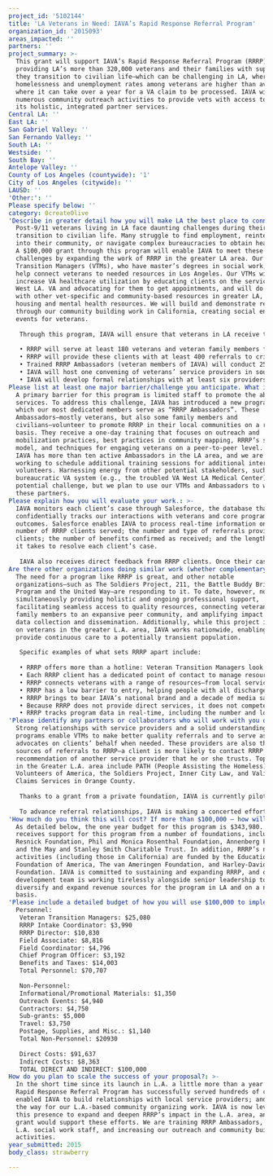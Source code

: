 ```yaml
---
project_id: '5102144'
title: 'LA Veterans in Need: IAVA’s Rapid Response Referral Program'
organization_id: '2015093'
areas_impacted: ''
partners: ''
project_summary: >-
  This grant will support IAVA’s Rapid Response Referral Program (RRRP),
  providing LA’s more than 320,000 veterans and their families with support as
  they transition to civilian life—which can be challenging in LA, where
  homelessness and unemployment rates among veterans are higher than average and
  where it can take over a year for a VA claim to be processed. IAVA will hold
  numerous community outreach activities to provide vets with access to RRRP and
  its holistic, integrated partner services.
Central LA: ''
East LA: ''
San Gabriel Valley: ''
San Fernando Valley: ''
South LA: ''
Westside: ''
South Bay: ''
Antelope Valley: ''
County of Los Angeles (countywide): '1'
City of Los Angeles (citywide): ''
LAUSD: ''
'Other:': ''
Please specify below: ''
category: 0create0live
'Describe in greater detail how you will make LA the best place to connect:': >-
  Post-9/11 veterans living in LA face daunting challenges during their
  transition to civilian life. Many struggle to find employment, reintegrate
  into their community, or navigate complex bureaucracies to obtain health care.
  A $100,000 grant through this program will enable IAVA to meet these
  challenges by expanding the work of RRRP in the greater LA area. Our Veteran
  Transition Managers (VTMs), who have master’s degrees in social work, will
  help connect veterans to needed resources in Los Angeles. Our VTMs will
  increase VA healthcare utilization by educating clients on the services of the
  West LA. VA and advocating for them to get appointments, and will do the same
  with other vet-specific and community-based resources in greater LA, including
  housing and mental health resources. We will build and demonstrate resiliency
  through our community building work in California, creating social engagement
  events for veterans.
   
   Through this program, IAVA will ensure that veterans in LA receive the services they need to enable them to become productive members of their communities. The specific outcomes that will be realized during the grant period are:
   
   • RRRP will serve at least 180 veterans and veteran family members from the Greater Los Angeles area. This would represent a 20 percent increase in the number of individuals served over the past year, indicating that RRRP is gaining traction and deepening its impact in southern California.
   • RRRP will provide these clients with at least 400 referrals to critical resources and support systems—addressing a variety of needs such as mental health care, financial and legal assistance, and help with finding civilian jobs.
   • Trained RRRP Ambassadors (veteran members of IAVA) will conduct 25 or more peer-to-peer outreach activities at LA colleges and universities, service partner locations, and community events to encourage veterans to access RRRP and its many benefits.
   • IAVA will host one convening of veterans’ service providers in southern California, in order to broaden the network of providers to which RRRP refers clients, and also to foster increased cooperation among nonprofits, government agencies, and other key stakeholders for the veterans community. Our ultimate goal is to strengthen the safety net for veterans throughout Greater L.A.
   • IAVA will develop formal relationships with at least six providers in Greater L.A.
Please list at least one major barrier/challenge you anticipate. What is your strategy for overcoming these obstacles?: >-
  A primary barrier for this program is limited staff to promote the above
  services. To address this challenge, IAVA has introduced a new program through
  which our most dedicated members serve as “RRRP Ambassadors”. These
  Ambassadors—mostly veterans, but also some family members and
  civilians—volunteer to promote RRRP in their local communities on a regular
  basis. They receive a one-day training that focuses on outreach and
  mobilization practices, best practices in community mapping, RRRP’s service
  model, and techniques for engaging veterans on a peer-to-peer level. Thus far,
  IAVA has more than ten active Ambassadors in the LA area, and we are currently
  working to schedule additional training sessions for additional interested
  volunteers. Harnessing energy from other potential stakeholders, such as the
  bureaucratic VA system (e.g., the troubled VA West LA Medical Center), is a
  potential challenge, but we plan to use our VTMs and Ambassadors to work with
  these partners.
Please explain how you will evaluate your work.: >-
  IAVA monitors each client’s case through Salesforce, the database that
  confidentially tracks our interactions with veterans and core program
  outcomes. Salesforce enables IAVA to process real-time information on: the
  number of RRRP clients served; the number and type of referrals provided to
  clients; the number of benefits confirmed as received; and the length of time
  it takes to resolve each client’s case.
   
   IAVA also receives direct feedback from RRRP clients. Once their cases have closed, clients complete surveys in which they report their level of satisfaction with their case managers and whether RRRP helped reduce their stress levels. RRRP clients consistently rate the level of service they receive from RRRP VTMs highly. Written feedback further illuminates clients’ experiences with RRRP. “Thank you,” one wrote recently. “You may have just saved my life man.” This is just one example of the warm words of appreciation that RRRP clients have shared.
Are there other organizations doing similar work (whether complementary or competitive)? What is unique about your proposed approach?: >-
  The need for a program like RRRP is great, and other notable
  organizations—such as The Soldiers Project, 211, the Battle Buddy Bridge
  Program and the United Way—are responding to it. To date, however, none are
  simultaneously providing holistic and ongoing professional support,
  facilitating seamless access to quality resources, connecting veterans and
  family members to an expansive peer community, and amplifying impact through
  data collection and dissemination. Additionally, while this project is focused
  on veterans in the greater L.A. area, IAVA works nationwide, enabling us to
  provide continuous care to a potentially transient population.
   
   Specific examples of what sets RRRP apart include:
   
   • RRRP offers more than a hotline: Veteran Transition Managers look at clients’ needs holistically and provide ongoing support for as long as it takes. All VTM’s are masters-level social workers, whose education and experience has focused on veterans. Many are veterans or veteran family members.
   • Each RRRP client has a dedicated point of contact to manage resource navigation, while also having access to IAVA’s expansive peer community. This broad support is more versatile and readily available than would be possible for any single peer counselor.
   • RRRP connects veterans with a range of resources—from local services to national programs, both governmental and nongovernmental. We listen to clients about what works and what doesn’t, and we make referrals only to best-in-class resources.
   • RRRP has a low barrier to entry, helping people with all discharge statuses and income levels, as well as family members. No one has to come to an office. Help is just a phone call or email away.
   • RRRP brings to bear IAVA’s national brand and a decade of media savvy. Thanks in part to our regular media presence our brand is both recognized and trusted; this is critical for a program that requires veterans to proactively ask for help.
   • Because RRRP does not provide direct services, it does not compete with providers. We do possess the tools, digital capabilities, and reach to facilitate connections among providers and more seamlessly shepherd clients through the maze.
   • RRRP tracks program data in real-time, including the number and location of clients served, number and type of referrals and benefits received, average case times, and more. We survey clients about their experience with RRRP and every referral received. This data helps refine program and outreach strategies.
'Please identify any partners or collaborators who will work with you on this project. How much of the $100,000 grant award will each partner receive?': >-
  Strong relationships with service providers and a solid understanding of their
  programs enable VTMs to make better quality referrals and to serve as stronger
  advocates on clients’ behalf when needed. These providers are also the best
  sources of referrals to RRRP—a client is more likely to contact RRRP at the
  recommendation of another service provider that he or she trusts. Top partners
  in the Greater L.A. area include PATH (People Assisting the Homeless),
  Volunteers of America, the Soldiers Project, Inner City Law, and Valiant VA
  Claims Services in Orange County. 
   
   Thanks to a grant from a private foundation, IAVA is currently piloting a program in LA through which we provide small ($2,000 to $3,000) sub-grants to a select number of referral partners. We anticipate completing an evaluation of this pilot program by June 2016, with plans to expand the program if it proves successful. We have therefore included $5,000 in the budget for this grant for sub-grants.
   
   To advance referral relationships, IAVA is making a concerted effort to develop formal memoranda of understanding with service providers in Greater Los Angeles. IAVA recently hosted a convening in Orange County for representatives from 17 best-in-class service providers from across the employment, education, housing, and mental health sectors. These will be excellent referral partners for RRRP; we plan to host a similar event in southern California in the coming year.
'How much do you think this will cost? If more than $100,000 – how will you cover the additional costs?': >-
  As detailed below, the one year budget for this program is $343,980. IAVA
  receives support for this program from a number of foundations, including the
  Resnick Foundation, Phil and Monica Rosenthal Foundation, Annenberg Foundation
  and the May and Stanley Smith Charitable Trust. In addition, RRRP’s national
  activities (including those in California) are funded by the Educational
  Foundation of America, The van Ameringen Foundation, and Harley-Davidson
  Foundation. IAVA is committed to sustaining and expanding RRRP, and our
  development team is working tirelessly alongside senior leadership to
  diversify and expand revenue sources for the program in LA and on a national
  basis.
'Please include a detailed budget of how you will use $100,000 to implement this project.': |-
  Personnel:
   Veteran Transition Managers: $25,080
   RRRP Intake Coordinator: $3,990
   RRRP Director: $10,830
   Field Associate: $8,816
   Field Coordinator: $4,796
   Chief Program Officer: $3,192
   Benefits and Taxes: $14,003
   Total Personnel: $70,707
   
   Non-Personnel:
   Informational/Promotional Materials: $1,350
   Outreach Events: $4,940
   Contractors: $4,750
   Sub-grants: $5,000
   Travel: $3,750
   Postage, Supplies, and Misc.: $1,140
   Total Non-Personnel: $20930
   
   Direct Costs: $91,637
   Indirect Costs: $8,363
   TOTAL DIRECT AND INDIRECT: $100,000
How do you plan to scale the success of your proposal?: >-
  In the short time since its launch in L.A. a little more than a year ago, the
  Rapid Response Referral Program has successfully served hundreds of clients;
  enabled IAVA to build relationships with local service providers; and paved
  the way for our L.A.-based community organizing work. IAVA is now leveraging
  this presence to expand and deepen RRRP’s impact in the L.A. area, and this
  grant would support these efforts. We are training RRRP Ambassadors, hiring
  L.A. social work staff, and increasing our outreach and community building
  activities.
year_submitted: 2015
body_class: strawberry

---
```

